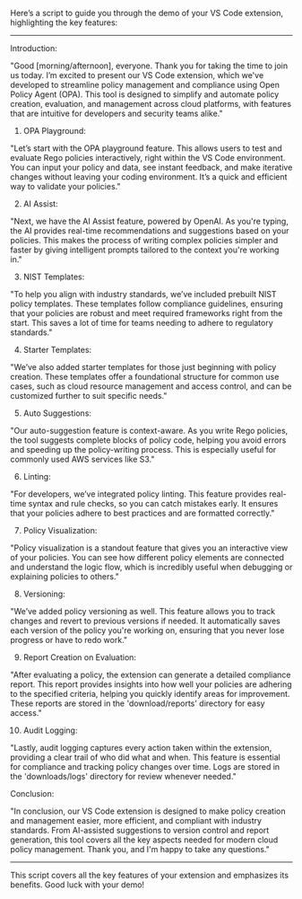 Here’s a script to guide you through the demo of your VS Code extension, highlighting the key features:


---

Introduction:

"Good [morning/afternoon], everyone. Thank you for taking the time to join us today. I’m excited to present our VS Code extension, which we've developed to streamline policy management and compliance using Open Policy Agent (OPA). This tool is designed to simplify and automate policy creation, evaluation, and management across cloud platforms, with features that are intuitive for developers and security teams alike."

1. OPA Playground:

"Let’s start with the OPA playground feature. This allows users to test and evaluate Rego policies interactively, right within the VS Code environment. You can input your policy and data, see instant feedback, and make iterative changes without leaving your coding environment. It’s a quick and efficient way to validate your policies."

2. AI Assist:

"Next, we have the AI Assist feature, powered by OpenAI. As you're typing, the AI provides real-time recommendations and suggestions based on your policies. This makes the process of writing complex policies simpler and faster by giving intelligent prompts tailored to the context you're working in."

3. NIST Templates:

"To help you align with industry standards, we’ve included prebuilt NIST policy templates. These templates follow compliance guidelines, ensuring that your policies are robust and meet required frameworks right from the start. This saves a lot of time for teams needing to adhere to regulatory standards."

4. Starter Templates:

"We’ve also added starter templates for those just beginning with policy creation. These templates offer a foundational structure for common use cases, such as cloud resource management and access control, and can be customized further to suit specific needs."

5. Auto Suggestions:

"Our auto-suggestion feature is context-aware. As you write Rego policies, the tool suggests complete blocks of policy code, helping you avoid errors and speeding up the policy-writing process. This is especially useful for commonly used AWS services like S3."

6. Linting:

"For developers, we’ve integrated policy linting. This feature provides real-time syntax and rule checks, so you can catch mistakes early. It ensures that your policies adhere to best practices and are formatted correctly."

7. Policy Visualization:

"Policy visualization is a standout feature that gives you an interactive view of your policies. You can see how different policy elements are connected and understand the logic flow, which is incredibly useful when debugging or explaining policies to others."

8. Versioning:

"We’ve added policy versioning as well. This feature allows you to track changes and revert to previous versions if needed. It automatically saves each version of the policy you're working on, ensuring that you never lose progress or have to redo work."

9. Report Creation on Evaluation:

"After evaluating a policy, the extension can generate a detailed compliance report. This report provides insights into how well your policies are adhering to the specified criteria, helping you quickly identify areas for improvement. These reports are stored in the 'download/reports' directory for easy access."

10. Audit Logging:

"Lastly, audit logging captures every action taken within the extension, providing a clear trail of who did what and when. This feature is essential for compliance and tracking policy changes over time. Logs are stored in the 'downloads/logs' directory for review whenever needed."

Conclusion:

"In conclusion, our VS Code extension is designed to make policy creation and management easier, more efficient, and compliant with industry standards. From AI-assisted suggestions to version control and report generation, this tool covers all the key aspects needed for modern cloud policy management. Thank you, and I'm happy to take any questions."


---

This script covers all the key features of your extension and emphasizes its benefits. Good luck with your demo!

